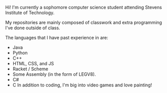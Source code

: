 Hi! I'm currently a sophomore computer science student attending Stevens Institute of Technology.

My repositories are mainly composed of classwork and extra programming I've done outside of class. 

The languages that I have past experience in are:
- Java
- Python
- C++
- HTML, CSS, and JS
- Racket / Scheme
- Some Assembly (in the form of LEGV8).
- C#
- C
In addition to coding, I'm big into video games and love painting! 
